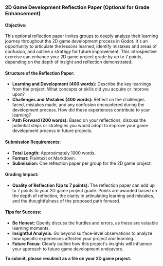 ### 2D Game Development Reflection Paper (Optional for Grade Enhancement)

#### Objective:
This optional reflection paper invites groups to deeply analyze their learning journey throughout the 2D game development process in Godot. It's an opportunity to articulate the lessons learned, identify mistakes and areas of confusion, and outline a strategy for future improvement. This introspective exercise can enhance your 2D game project grade by up to 7 points, depending on the depth of insight and reflection demonstrated.

#### Structure of the Reflection Paper:
- **Learning and Development (400 words):** Describe the key learnings from the project. What concepts or skills did you acquire or improve upon?
- **Challenges and Mistakes (400 words):** Reflect on the challenges faced, mistakes made, and any confusion encountered during the development process. How did these experiences contribute to your learning?
- **Path Forward (200 words):** Based on your reflections, discuss the potential steps or strategies you would adopt to improve your game development process in future projects.

#### Submission Requirements:
- **Total Length:** Approximately 1000 words.
- **Format:** Plaintext or Markdown.
- **Submission:** One reflection paper per group for the 2D game project.

#### Grading Impact:
- **Quality of Reflection (Up to 7 points):** The reflection paper can add up to 7 points to your 2D game project grade. Points are awarded based on the depth of reflection, the clarity in articulating learning and mistakes, and the thoughtfulness of the proposed path forward.

#### Tips for Success:
- **Be Honest:** Openly discuss the hurdles and errors, as these are valuable learning moments.
- **Insightful Analysis:** Go beyond surface-level observations to analyze how specific experiences affected your project and learning.
- **Future Focus:** Clearly outline how this project's insights will influence your approach to future game development endeavors.



**To submit, please resubmit as a file on your 2D game project.**
